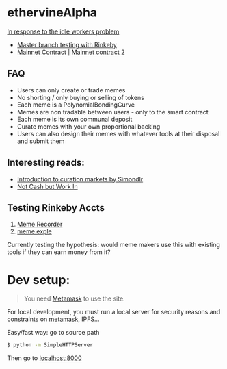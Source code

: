 # ethervineAlpha

[In response to the idle workers problem](https://mohamedhayibor.github.io/blog/post/Update-on-Idle-Workers-Problem-6-13-18/)

* [Master branch testing with Rinkeby](https://mohamedhayibor.github.io/ethervineAlpha/)
* [Mainnet Contract](https://etherscan.io/address/0xfb1b64f06888e5a893bb5504b3ed1e1d39a9a35f) | [Mainnet contract 2](https://etherscan.io/address/0x96ad059cec80070e9ded5f1b68d7194b4ec68ba2)


FAQ
----

* Users can only create or trade memes
* No shorting / only buying or selling of tokens
* Each meme is a PolynomialBondingCurve
* Memes are non tradable between users - only to the smart contract
* Each meme is its own communal deposit
* Curate memes with your own proportional backing
* Users can also design their memes with whatever tools at their disposal and submit them

Interesting reads:
-----

* [Introduction to curation markets by Simondlr](https://medium.com/@simondlr/introducing-curation-markets-trade-popularity-of-memes-information-with-code-70bf6fed9881)
* [Not Cash but Work In](https://media.consensys.net/developing-micro-economies-via-work-in-not-buy-in-9f15b28f4126)

Testing Rinkeby Accts
------

1. [Meme Recorder](https://rinkeby.etherscan.io/address/0xb93eddce16ae43790eafd7ebee8a5bcf40f46bb5)
2. [meme exple](https://rinkeby.etherscan.io/address/0xdb47329fb71dc1dfe3245610d6f8d1b59cc28eef)

Currently testing the hypothesis: would meme makers use this with existing tools if they can earn money from it?


Dev setup:
========

> You need [Metamask](https://chrome.google.com/webstore/detail/metamask/nkbihfbeogaeaoehlefnkodbefgpgknn?hl=en-US) to use the site.

For local development, you must run a local server for security reasons and constraints on [metamask](https://github.com/MetaMask/faq/blob/master/DEVELOPERS.md#globe_with_meridians-https---web-server-required), IPFS...

Easy/fast way: go to source path

```sh
$ python -m SimpleHTTPServer
```

Then go to [localhost:8000](http://localhost:8000/)